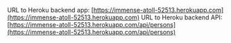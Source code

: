 URL to Heroku backend app: [https://immense-atoll-52513.herokuapp.com](https://immense-atoll-52513.herokuapp.com)
URL to Heroku backend API: [https://immense-atoll-52513.herokuapp.com/api/persons](https://immense-atoll-52513.herokuapp.com/api/persons)